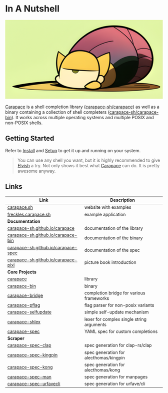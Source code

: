 # In A Nutshell

![](./inANutshell/banner.png)

[Carapace] is a shell completion library ([carapace-sh/carapace]) as well as a binary containing a collection of shell completers ([carapace-sh/carapace-bin]).
It works across multiple operating systems and multiple POSIX and non-POSIX shells.

## Getting Started

Refer to [Install] and [Setup] to get it up and running on your system.

> You can use any shell you want, but it is highly recommended to give [Elvish](https://elv.sh) a try.
> Not only shows it best what [Carapace] can do. It is pretty awesome anyway.

## Links

| Link | Description |
|--|--|
| [carapace.sh](https://carapace.sh)  | website with examples  |
| [freckles.carapace.sh](https://freckles.carapace.sh)  | example application  |
| **Documentation** | |
| [carapace-sh.github.io/carapace](https://carapace-sh.github.io/carapace) | documentation of the library |
| [carapace-sh.github.io/carapace-bin](https://carapace-sh.github.io/carapace-bin) | documentation of the binary |
| [carapace-sh.github.io/carapace-spec](https://carapace-sh.github.io/carapace-spec) | documentation of the spec |
| [carapace-sh.github.io/carapace-pixi](https://carapace-sh.github.io/carapace-pixi) | picture book introduction |
| **Core Projects** | |
| [carapace](https://github.com/carapace-sh/carapace)  | library  |
| [carapace-bin](https://github.com/carapace-sh/carapace-bin)  | binary |
| [carapace-bridge](https://github.com/carapace-sh/carapace-bridge)  | completion bridge for various frameworks |
| [carapace-pflag](https://github.com/carapace-sh/carapace-pflag)  | flag parser for non-posix variants |
| [carapace-selfupdate](https://github.com/carapace-sh/carapace-selfupdate)  | simple self-update mechanism |
| [carapace-shlex](https://github.com/carapace-sh/carapace-shlex)  | lexer for complex single string arguments |
| [carapace-spec](https://github.com/carapace-sh/carapace-spec)  | YAML spec for custom completions  |
| **Scraper** | |
| [carapace-spec-clap](https://github.com/carapace-sh/carapace-spec-clap) | spec generation for clap-rs/clap |
| [carapace-spec-kingpin](https://github.com/carapace-sh/carapace-spec-kingpin) | spec generation for alecthomas/kingpin |
| [carapace-spec-kong](https://github.com/carapace-sh/carapace-spec-kong) | spec generation for alecthomas/kong |
| [carapace-spec-man](https://github.com/carapace-sh/carapace-spec-man) | spec generation for manpages |
| [carapace-spec-urfavecli](https://github.com/carapace-sh/carapace-spec-urfavecli) | spec generation for urfave/cli |



[Carapace]:https://carapace.sh
[carapace-sh/carapace]:https://github.com/carapace-sh/carapace
[carapace-sh/carapace-bin]:https://github.com/carapace-sh/carapace-bin


[Install]:https://carapace-sh.github.io/carapace-bin/install.html
[Setup]:https://carapace-sh.github.io/carapace-bin/setup.html
